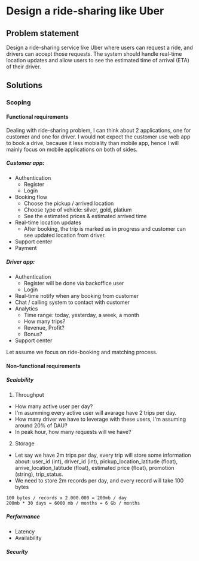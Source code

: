 # Design a ride-sharing like Uber

## Problem statement

Design a ride-sharing service like Uber where users can request a ride, and drivers can accept those requests. 
The system should handle real-time location updates and allow users to see the estimated time of arrival (ETA) of their driver.

## Solutions

### Scoping

#### Functional requirements

Dealing with ride-sharing problem, I can think about 2 applications, one for customer and one for driver. I would not expect the customer use web app to book a drive, because it less mobiality than mobile app, hence I will mainly focus on mobile applications on both of sides.

##### Customer app:
- Authentication
    - Register
    - Login
- Booking flow
    - Choose the pickup / arrived location
    - Choose type of vehicle: silver, gold, platium
    - See the estimated prices & estimated arrived time
- Real-time location updates
    - After booking, the trip is marked as in progress and customer can see updated location from driver.
- Support center
- Payment

##### Driver app:
- Authentication
    - Register will be done via backoffice user
    - Login
- Real-time notify when any booking from customer
- Chat / calling system to contact with customer
- Analytics
    - Time range: today, yesterday, a week, a month
    - How many trips?
    - Revenue, Profit?
    - Bonus?
- Support center

Let assume we focus on ride-booking and matching process.

#### Non-functional requirements

##### Scalability

1. Throughput
- How many active user per day?
- I'm asumming every active user will avarage have 2 trips per day.
- How many driver we have to leverage with these users, I'm assuming around 20% of DAU?
- In peak hour, how many requests will we have?

2. Storage
- Let say we have 2m trips per day, every trip will store some information about: user_id (int), driver_id (int), pickup_location_latitude (float), arrive_location_latitude (float), estimated price (float), promotion (string), trip_status.
- We need to store 2m records per day, and every record will take 100 bytes

```
100 bytes / records x 2.000.000 = 200mb / day
200mb * 30 days = 6000 mb / months = 6 Gb / months
```

##### Performance
- Latency
- Availability

##### Security
